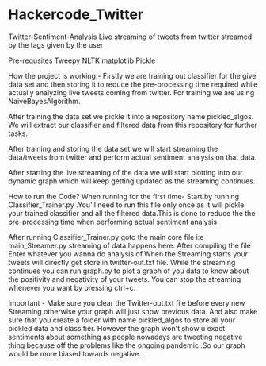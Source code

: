 # Hackercode_Twitter

Twitter-Sentiment-Analysis
Live streaming of tweets from twitter streamed by the tags given by the user

Pre-requsites
Tweepy
NLTK
matplotlib
Pickle

How the project is working:-
Firstly we are training out classifier for the give data set and then storing it to reduce the pre-processing time required while actually analyzing live tweets coming from twitter. For training we are using NaiveBayesAlgorithm.

After training the data set we pickle it into a repository name pickled_algos. We will extract our classifier and filtered data from this repository for further tasks.

After training and storing the data set we will start streaming the data/tweets from twitter and perform actual sentiment analysis on that data.

After starting the live streaming of the data we will start plotting into our dynamic graph which will keep getting updated as the streaming continues.

How to run the Code?
When running for the first time- Start by running Classifier_Trainer.py .You'll need to run this file only once as it will pickle your trained classifier and all the filtered data.This is done to reduce the the pre-processing time when performing actual sentiment analysis.

After running Classifier_Trainer.py goto the main core file i:e main_Streamer.py streaming of data happens here. After compiling the file Enter whatever you wanna do analysis of.When the Streaming starts your tweets will directly get store in twitter-out.txt file. While the streaming continues you can run graph.py to plot a graph of you data to know about the positivity and negativity of your tweets. You can stop the streaming whenever you want by pressing ctrl+c.

Important - Make sure you clear the Twitter-out.txt file before every new Streaming otherwise your graph will just show previous data.
And also make sure that you create a folder with name pickled_algos to store all your pickled data and classifier.
However the graph won't show u exact sentiments about something as people nowadays are tweeting negative thing because off the problems like the ongoing pandemic .So our graph would be more biased towards negative.
